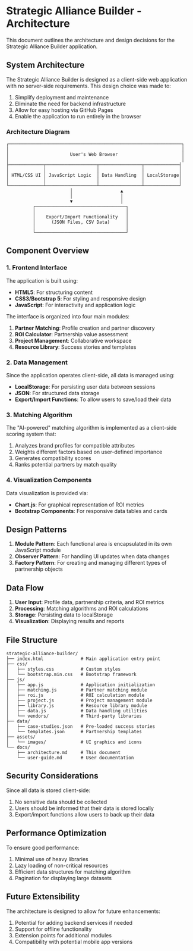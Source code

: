 # Strategic Alliance Builder - Architecture

This document outlines the architecture and design decisions for the Strategic Alliance Builder application.

## System Architecture

The Strategic Alliance Builder is designed as a client-side web application with no server-side requirements. This design choice was made to:

1. Simplify deployment and maintenance
2. Eliminate the need for backend infrastructure
3. Allow for easy hosting via GitHub Pages
4. Enable the application to run entirely in the browser

### Architecture Diagram

```
┌─────────────────────────────────────────────────────────────────┐
│                                                                 │
│                       User's Web Browser                        │
│                                                                 │
├─────────────┬───────────────────┬────────────────┬─────────────┤
│             │                   │                │             │
│ HTML/CSS UI │ JavaScript Logic  │ Data Handling  │ LocalStorage│
│             │                   │                │             │
└─────────────┴───────────────────┴────────────────┴─────────────┘
                        │                  ▲
                        │                  │
                        ▼                  │
          ┌──────────────────────────────────┐
          │                                  │
          │    Export/Import Functionality   │
          │      (JSON Files, CSV Data)      │
          │                                  │
          └──────────────────────────────────┘
```

## Component Overview

### 1. Frontend Interface

The application is built using:
- **HTML5**: For structuring content
- **CSS3/Bootstrap 5**: For styling and responsive design
- **JavaScript**: For interactivity and application logic

The interface is organized into four main modules:

1. **Partner Matching**: Profile creation and partner discovery
2. **ROI Calculator**: Partnership value assessment
3. **Project Management**: Collaborative workspace
4. **Resource Library**: Success stories and templates

### 2. Data Management

Since the application operates client-side, all data is managed using:
- **LocalStorage**: For persisting user data between sessions
- **JSON**: For structured data storage
- **Export/Import Functions**: To allow users to save/load their data

### 3. Matching Algorithm

The "AI-powered" matching algorithm is implemented as a client-side scoring system that:
1. Analyzes brand profiles for compatible attributes
2. Weights different factors based on user-defined importance
3. Generates compatibility scores
4. Ranks potential partners by match quality

### 4. Visualization Components

Data visualization is provided via:
- **Chart.js**: For graphical representation of ROI metrics
- **Bootstrap Components**: For responsive data tables and cards

## Design Patterns

1. **Module Pattern**: Each functional area is encapsulated in its own JavaScript module
2. **Observer Pattern**: For handling UI updates when data changes
3. **Factory Pattern**: For creating and managing different types of partnership objects

## Data Flow

1. **User Input**: Profile data, partnership criteria, and ROI metrics
2. **Processing**: Matching algorithms and ROI calculations
3. **Storage**: Persisting data to localStorage
4. **Visualization**: Displaying results and reports

## File Structure

```
strategic-alliance-builder/
├── index.html              # Main application entry point
├── css/
│   ├── styles.css          # Custom styles
│   └── bootstrap.min.css   # Bootstrap framework
├── js/
│   ├── app.js              # Application initialization
│   ├── matching.js         # Partner matching module
│   ├── roi.js              # ROI calculation module
│   ├── project.js          # Project management module
│   ├── library.js          # Resource library module
│   ├── data.js             # Data handling utilities
│   └── vendors/            # Third-party libraries
├── data/
│   ├── case-studies.json   # Pre-loaded success stories
│   └── templates.json      # Partnership templates
├── assets/
│   └── images/             # UI graphics and icons
└── docs/
    ├── architecture.md     # This document
    └── user-guide.md       # User documentation
```

## Security Considerations

Since all data is stored client-side:
1. No sensitive data should be collected
2. Users should be informed that their data is stored locally
3. Export/import functions allow users to back up their data

## Performance Optimization

To ensure good performance:
1. Minimal use of heavy libraries
2. Lazy loading of non-critical resources
3. Efficient data structures for matching algorithm
4. Pagination for displaying large datasets

## Future Extensibility

The architecture is designed to allow for future enhancements:
1. Potential for adding backend services if needed
2. Support for offline functionality
3. Extension points for additional modules
4. Compatibility with potential mobile app versions